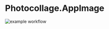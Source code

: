 # Photocollage.AppImage

![example workflow](https://github.com/nx-appbuild-hub/Photocollage.AppImage//actions/workflows/makefile.yml/badge.svg)
